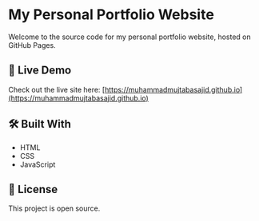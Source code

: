 # My Personal Portfolio Website

Welcome to the source code for my personal portfolio website, hosted on GitHub Pages.

## 🚀 Live Demo
Check out the live site here: [https://muhammadmujtabasajid.github.io](https://muhammadmujtabasajid.github.io)

## 🛠️ Built With
- HTML
- CSS
- JavaScript

## 📄 License
This project is open source.
